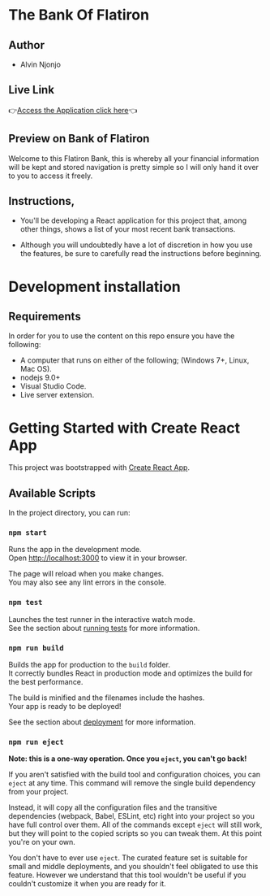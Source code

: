# The Bank Of Flatiron

## Author
- Alvin Njonjo

## Live Link
👉[Access the Application click here](http://localhost:3000/)👈

## Preview on Bank of Flatiron
Welcome to this Flatiron Bank, this is whereby all your financial information will be kept and stored navigation is pretty simple so I will only hand it over to you to access it freely.

## Instructions,
- You'll be developing a React application for this project that, among other things, shows a list of your most recent bank transactions.

- Although you will undoubtedly have a lot of discretion in how you use the features, be sure to carefully read the instructions before beginning.

# Development installation

## Requirements
In order for you to use the content on this repo ensure you have the following:

- A computer that runs on either of the following; (Windows 7+, Linux, Mac OS).
- nodejs 9.0+
- Visual Studio Code.
- Live server extension.

# Getting Started with Create React App

This project was bootstrapped with [Create React App](https://github.com/facebook/create-react-app).

## Available Scripts

In the project directory, you can run:

### `npm start`

Runs the app in the development mode.\
Open [http://localhost:3000](http://localhost:3000) to view it in your browser.

The page will reload when you make changes.\
You may also see any lint errors in the console.

### `npm test`

Launches the test runner in the interactive watch mode.\
See the section about [running tests](https://facebook.github.io/create-react-app/docs/running-tests) for more information.

### `npm run build`

Builds the app for production to the `build` folder.\
It correctly bundles React in production mode and optimizes the build for the best performance.

The build is minified and the filenames include the hashes.\
Your app is ready to be deployed!

See the section about [deployment](https://facebook.github.io/create-react-app/docs/deployment) for more information.

### `npm run eject`

**Note: this is a one-way operation. Once you `eject`, you can't go back!**

If you aren't satisfied with the build tool and configuration choices, you can `eject` at any time. This command will remove the single build dependency from your project.

Instead, it will copy all the configuration files and the transitive dependencies (webpack, Babel, ESLint, etc) right into your project so you have full control over them. All of the commands except `eject` will still work, but they will point to the copied scripts so you can tweak them. At this point you're on your own.

You don't have to ever use `eject`. The curated feature set is suitable for small and middle deployments, and you shouldn't feel obligated to use this feature. However we understand that this tool wouldn't be useful if you couldn't customize it when you are ready for it.
